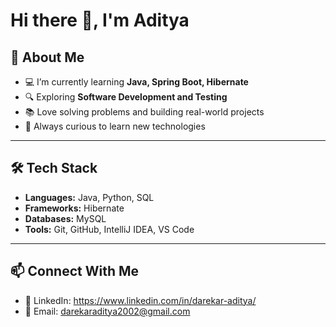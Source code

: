 # Hi there 👋, I'm Aditya  

## 🚀 About Me  
- 💻 I’m currently learning **Java, Spring Boot, Hibernate**  
- 🔍 Exploring **Software Development  and Testing**  
- 📚 Love solving problems and building real-world projects  
- 🌱 Always curious to learn new technologies  

---

## 🛠️ Tech Stack  
- **Languages:** Java, Python, SQL  
- **Frameworks:**  Hibernate  
- **Databases:** MySQL  
- **Tools:** Git, GitHub, IntelliJ IDEA, VS Code  


---


## 📫 Connect With Me  
- 💼 LinkedIn: https://www.linkedin.com/in/darekar-aditya/ 
- 📧 Email: darekaraditya2002@gmail.com  
